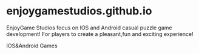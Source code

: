 enjoygamestudios.github.io
==========================

EnjoyGame Studios focus on IOS and Android casual puzzle game development!
For players to create a pleasant,fun and exciting experience!

IOS&amp;Android Games
